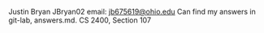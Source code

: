 Justin Bryan
JBryan02
email: jb675619@ohio.edu
Can find my answers in git-lab, answers.md.
CS 2400, Section 107
